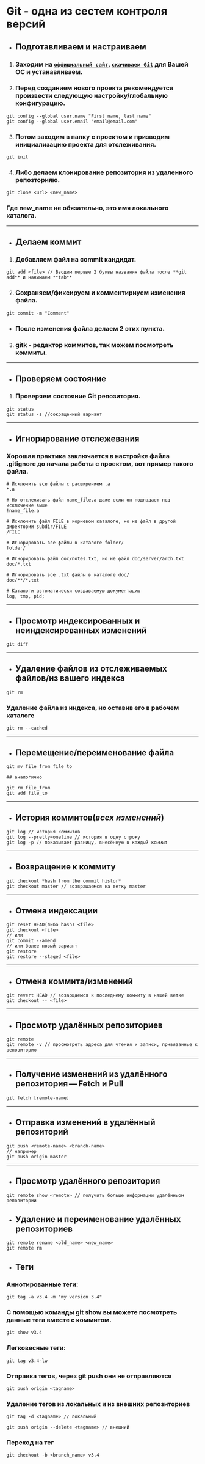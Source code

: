 ﻿# Git - одна из сестем контроля версий
* ## Подготавливаем и настраиваем

1. ### Заходим на <code>[оффициальный сайт](https://git-scm.com)</code>, <code>[скачиваем Git](https://git-scm.com/downloads)</code> для Вашей ОС и устанавливаем.

2. ### Перед созданием нового проекта рекомендуется произвести следующую настройку/глобальную конфигурацию. 
```Git
git config --global user.name "First name, last name"
git config --global user.email "email@email.com"
```

3. ### Потом заходим в папку с проектом и призводим инициализацию проекта для отслеживания.
```Git
git init
```

4. ### Либо делаем клонирование репозитория из удаленного репозторияю.
```Git
git clone <url> <new_name>
```
### Где new_name не обязательно, это имя локального каталога.
---

* ## Делаем коммит

1. ### Добавляем файл на **commit** кандидат.
```Git
git add <file> // Вводим первые 2 буквы названия файла после **git add** и нажимаем **tab**
```

2. ### Сохраняем/фиксируем и комментириуем изменения файла.
```Git
git commit -m "Comment"
```
* ### После изменения файла делаем 2 этих пункта.
3. ### gitk - редактор коммитов, так можем посмотреть коммиты.
---

* ## Проверяем состояние

1. ### Проверяем состояние **Git** репозитория.
```Git
git status
git status -s //сокращенный вариант
```

---
* ## Игнорирование отслежевания
### Хорошая практика заключается в настройке файла .gitignore до начала работы с проектом, вот пример такого файла.
```Gitignore
# Исключить все файлы с расширением .a
*.a

# Но отслеживать файл name_file.a даже если он подпадает под исключение выше
!name_file.a

# Исключить файл FILE в корневом каталоге, но не файл в другой директории subdir/FILE
/FILE

# Игнорировать все файлы в каталоге folder/
folder/

# Игнорировать файл doc/notes.txt, но не файл doc/server/arch.txt
doc/*.txt

# Игнорировать все .txt файлы в каталоге doc/
doc/**/*.txt

# Каталоги автоматически создаваемую документацию
log, tmp, pid; 
```

---
* ## Просмотр индексированных и неиндексированных изменений
```Git
git diff
```

---
* ## Удаление файлов из отслеживаемых файлов/из вашего индекса 
```Git
git rm
```

### Удаление файла из индекса, но оставив его в рабочем каталоге
```Git
git rm --cached
```

---
* ## Перемещение/переименование файла
```Git
git mv file_from file_to

## аналогично

git rm file_from
git add file_to
```

---
* ## История коммитов(*всех изменений*)
```Git
git log // история коммитов
git log --pretty=oneline // история в одну строку
git log -p // показывает разницу, внесённую в каждый коммит
```

---
* ## Возвращение к коммиту
```Git
git checkout *hash from the commit histor*
git checkout master // возвращаемся на ветку master
```

---
* ## Отмена индексации
```Git
git reset HEAD(либо hash) <file>
git checkout <file>
// или
git commit --amend
// или более новый вариант
git restore
git restore --staged <file>
```

---
* ## Отмена коммита/изменений
```Git
git revert HEAD // возарщаемся к последнему коммиту в нашей ветке
git checkout -- <file>
```

---
* ## Просмотр удалённых репозиториев
```Git
git remote
git remote -v // просмотреть адреса для чтения и записи, привязанные к репозиторию
```

---
* ## Получение изменений из удалённого репозитория — Fetch и Pull
```Git
git fetch [remote-name]
```

---
* ## Отправка изменений в удалённый репозиторий
```Git
git push <remote-name> <branch-name>
// например
git push origin master
```

---
* ## Просмотр удалённого репозитория
```Git
git remote show <remote> // получить больше информации удалённыом репозитории
```

* ## Удаление и переименование удалённых репозиториев
```Git
git remote rename <old_name> <new_name>
git remote rm
```
* ## Теги 
### Аннотированные теги:
```Git
git tag -a v3.4 -m "my version 3.4"
```

### С помощью команды **git show** вы можете посмотреть данные тега вместе с коммитом.
```Git
git show v3.4
```

### Легковесные теги:
```Git
git tag v3.4-lw
```

### Отправка тегов, через **git push** они не отправляются
```Git
git push origin <tagname>
```

### Удаление тегов из локальных и из внешних репозиториев
```Git
git tag -d <tagname> // локальный

git push origin --delete <tagname> // внешний
```

### Переход на тег
```Git
git checkout -b <branch_name> v3.4
```